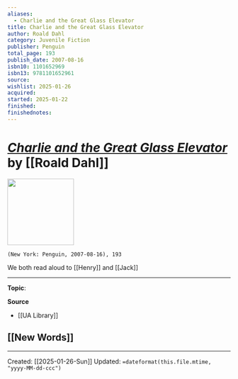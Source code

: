 ```yaml
---
aliases:
  - Charlie and the Great Glass Elevator
title: Charlie and the Great Glass Elevator
author: Roald Dahl
category: Juvenile Fiction
publisher: Penguin
total_page: 193
publish_date: 2007-08-16
isbn10: 1101652969
isbn13: 9781101652961
source: 
wishlist: 2025-01-26
acquired: 
started: 2025-01-22
finished: 
finishednotes:
---
```

# *[Charlie and the Great Glass Elevator]()* by [[Roald Dahl]]

<img src="http://books.google.com/books/content?id=iRRogumkWa8C&printsec=frontcover&img=1&zoom=1&edge=curl&source=gbs_api" width=150>

`(New York: Penguin, 2007-08-16), 193`

We both read aloud to [[Henry]] and [[Jack]]

--- 
**Topic**: 

**Source**
- [[UA Library]]
 
**[[New Words]]**
- 

---
Created: [[2025-01-26-Sun]]
Updated: `=dateformat(this.file.mtime, "yyyy-MM-dd-ccc")`